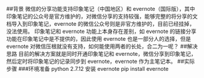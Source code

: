 ##背景
微信的分享功能支持印象笔记（中国地区）和 evernote（国际版），其中印象笔记的公众号是官方维护的，对微信分享的支持较强，能够完整的将分享的文档导入到印象笔记，evernote 的微信公众号则是非官方维护的，目前已经挂掉，没法使用。
印象笔记和 evernote 功能上本身存在差别，如 evernote 的链接分享功能在印象笔记中是不提供的，因此使用 evernote 也是一部分人的选择，但是 evernote 对微信压根就没有支持，如何能使用两者的长处，合二为一呢？
##解决思路
目前的解决方案就是同时开通印象笔记和 evernote，微信分享到印象笔记，然后定时将印象笔记的记录同步到 evernote，evernote 作为主笔记本。
##实际步骤
###环境准备
python 2.7.12
安装 evernote
    pip install evernote

